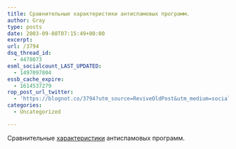 ```yaml
---
title: Сравнительные характеристики антиспамовых программ.
author: Gray
type: posts
date: 2003-09-08T07:15:49+00:00
excerpt:
url: /3794
dsq_thread_id:
  - 4478073
esml_socialcount_LAST_UPDATED:
  - 1497097804
essb_cache_expire:
  - 1614537279
rop_post_url_twitter:
  - 'https://blognot.co/3794?utm_source=ReviveOldPost&utm_medium=social&utm_campaign=ReviveOldPost'
categories:
  - Uncategorized

---
```








Сравнительные <a href="http://www.spampal.de/comparison-chart.html" target="_blank">характеристики</a> антиспамовых программ.